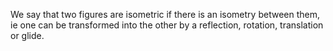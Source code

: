 We say that two figures are isometric if there is an isometry between
them, ie one can be transformed into the other by a reflection,
rotation, translation or glide.
